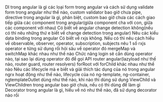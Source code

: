 DI trong angular là gì
các loại form trong angular và cách sử dụng
validate form trong angular như thế nào, custom validator bao giờ chưa
pipe, directive trong angular là gì, phân biệt, custom bao giờ chưa
các cách giao tiếp giữa các component trong angular(giữa component cha với con, giữa các component với nhau)
Có biết về angular change detection không(nếu có thì nêu những thứ e biết về change detection trong angular)
Nêu các kiểu data binding trong angular 
Có biết về rxjs không. Nếu có thì nêu cách hiểu về observable, observer, operator, subscription, subjects
nêu 1 số rxjs operator e từng sử dụng rồi hỏi sâu về operator đó
mergeMap và switchMap khác nhau như thế nào
Chức năng login sẽ cần dùng operator nào, tại sao lại dùng operator đó để gọi API
router angular(lazyload như thế nào, router guard, router resolvers)
forRoot với forChild khác nhau như thế nào
Nêu các lifecycle mà e biết và giải thích tác dụng của nó trong angular
ngrx hoạt động như thế nào, lifecycle của nó
ng-template, ng-container, ngtemplateOutlet dùng như thế nào, khi nào thì dùng
sử dụng ViewChild và ViewChildren trong angular bao giờ chưa, nếu có thì dùng để làm gì
Decorator trong angular là gì, hiểu về nó như thế nào, đã sử dụng decorator nào rồi